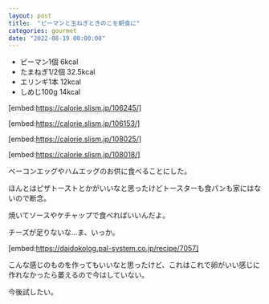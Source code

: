 ```yaml
---
layout: post
title:  "ピーマンと玉ねぎときのこを朝食に"
categories: gourmet
date: "2022-08-19 00:00:00"
---
```


- ピーマン1個 6kcal
- たまねぎ1/2個 32.5kcal
- エリンギ1本 12kcal
- しめじ100g 14kcal

[embed:https://calorie.slism.jp/106245/]

[embed:https://calorie.slism.jp/106153/]

[embed:https://calorie.slism.jp/108025/]

[embed:https://calorie.slism.jp/108018/]

ベーコンエッグやハムエッグのお供に食べることにした。

ほんとはピザトーストとかがいいなと思ったけどトースターも食パンも家にはないので断念。

焼いてソースやケチャップで食べればいいんだよ。

チーズが足りないな...ま、いっか。

[embed:https://daidokolog.pal-system.co.jp/recipe/7057]

こんな感じのものを作ってもいいなと思ったけど、これはこれで卵がいい感じに作れなかったら萎えるので今はしていない。

今後試したい。